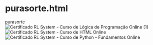 # purasorte.html
purasorte
![Certificado RL System - Curso de Lógica de Programação Online (1)](https://user-images.githubusercontent.com/118575717/228069853-6468878e-dd65-4ab6-8ac2-0379fee7ec12.png)
![Certificado RL System - Curso de HTML Online](https://user-images.githubusercontent.com/118575717/228070020-a47e1778-cc6c-4f6b-97dd-5b06ef59276d.png)
![Certificado RL System - Curso de Python - Fundamentos Online](https://user-images.githubusercontent.com/118575717/228070039-0ef7dddd-7f3e-42db-8b4e-6a2275a2aa65.png)
